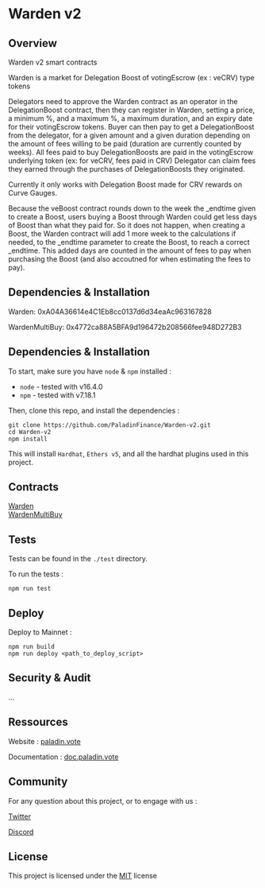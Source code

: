 
# Warden v2



## Overview

Warden v2 smart contracts

Warden is a market for Delegation Boost of votingEscrow (ex : veCRV) type tokens

Delegators need to approve the Warden contract as an operator in the DelegationBoost contract, then they can register in Warden, setting a price, a minimum %, and a maximum %, a maximum duration, and an expiry date for their votingEscrow tokens.
Buyer can then pay to get a DelegationBoost from the delegator, for a given amount and a given duration depending on the amount of fees willing to be paid (duration are currently counted by weeks).
All fees paid to buy DelegationBoosts are paid in the votingEscrow underlying token (ex: for veCRV, fees paid in CRV)
Delegator can claim fees they earned through the purchases of DelegationBoosts they originated.

Currently it only works with Delegation Boost made for CRV rewards on Curve Gauges.

Because the veBoost contract rounds down to the week the _endtime given to create a Boost, users buying a Boost through Warden could get less days of Boost than what they paid for. So it does not happen, when creating a Boost, the Warden contract will add 1 more week to the calculations if needed, to the _endtime parameter to create the Boost, to reach a correct _endtime. This added days are counted in the amount of fees to pay when purchasing the Boost (and also accoutned for when estimating the fees to pay).  


## Dependencies & Installation

Warden: 0xA04A36614e4C1Eb8cc0137d6d34eaAc963167828  

WardenMultiBuy: 0x4772ca88A5BFA9d196472b208566fee948D272B3  


## Dependencies & Installation


To start, make sure you have `node` & `npm` installed : 
* `node` - tested with v16.4.0
* `npm` - tested with v7.18.1

Then, clone this repo, and install the dependencies : 

```
git clone https://github.com/PaladinFinance/Warden-v2.git
cd Warden-v2
npm install
```

This will install `Hardhat`, `Ethers v5`, and all the hardhat plugins used in this project.


## Contracts


[Warden](https://github.com/PaladinFinance/Warden-v2/blob/main/contracts/Warden.sol)  
[WardenMultiBuy](https://github.com/PaladinFinance/Warden-v2/blob/main/contracts/WardenMultiBuy.sol)  


## Tests

Tests can be found in the `./test` directory.

To run the tests : 
```
npm run test
```


## Deploy


Deploy to Mainnet :
```
npm run build
npm run deploy <path_to_deploy_script>
```


## Security & Audit


...


## Ressources


Website : [paladin.vote](https://.paladin.vote)

Documentation : [doc.paladin.vote](https://doc.paladin.vote)


## Community

For any question about this project, or to engage with us :

[Twitter](https://twitter.com/Paladin_vote)

[Discord](https://discord.com/invite/esZhmTbKHc)



## License


This project is licensed under the [MIT](https://github.com/PaladinFinance/Paladin-Evocations/blob/main/MIT-LICENSE.TXT) license


